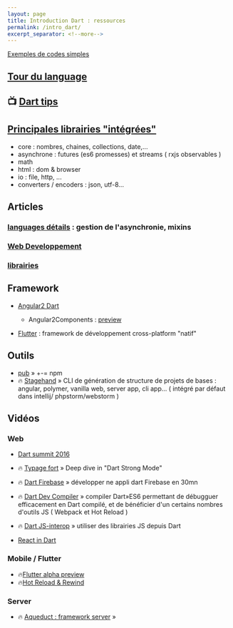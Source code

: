 ```yaml
---
layout: page
title: Introduction Dart : ressources
permalink: /intro_dart/
excerpt_separator: <!--more-->
---
```


[Exemples de codes simples](https://www.dartlang.org/samples)

## [Tour du language](https://www.dartlang.org/guides/language/language-tour)

## :tv: [Dart tips](https://www.dartlang.org/resources/dart-tips)

## [Principales librairies "intégrées"](https://www.dartlang.org/guides/libraries/library-tour)

- core : nombres, chaines, collections, date,...
- asynchrone : futures (es6 promesses)  et  streams ( rxjs observables )
- math
- html : dom & browser
- io : file, http, ...
- converters / encoders : json, utf-8...

## Articles

### [languages détails](https://www.dartlang.org/articles/language) : gestion de l'asynchronie, mixins

### [Web Developpement](https://webdev.dartlang.org/articles)

### [librairies](https://www.dartlang.org/articles/libraries)

## Framework

- [Angular2 Dart](https://angular.io/dart)
  - Angular2Components : [preview](https://github.com/dart-lang/angular2_components)
  
- [Flutter](https://flutter.io) : framework de développement cross-platform "natif"

## Outils

- [pub](https://www.dartlang.org/tools/pub) » +-= npm
- :fire: [Stagehand]() » CLI de génération de structure de projets de bases : angular, polymer, vanilla web, server app, cli app... ( intégré par défaut dans intellij/ phpstorm/webstorm )

## Vidéos

### Web

- [Dart summit 2016](https://www.youtube.com/playlist?list=PLOU2XLYxmsILKY-A1kq4eHMcku3GMAyp2)

- :fire: [Typage fort](https://www.dartlang.org/guides/libraries/library-tour) » Deep dive in "Dart Strong Mode"
- :fire: [Dart Firebase](https://www.youtube.com/watch?v=naNr0F6mHjw&index=10&list=PLOU2XLYxmsILKY-A1kq4eHMcku3GMAyp2) » développer ne appli dart Firebase en 30mn
- :fire: [Dart Dev Compiler](https://www.youtube.com/watch?v=oH6czEQwHdE&index=4&list=PLOU2XLYxmsILKY-A1kq4eHMcku3GMAyp2) » compiler Dart»ES6 permettant de débugguer efficacement en Dart compilé, et de bénéficier d'un certains nombres d'outils JS ( Webpack et Hot Reload )
- :fire: [Dart JS-interop](https://www.youtube.com/watch?v=aIonwL-8hdE&index=5&list=PLOU2XLYxmsILKY-A1kq4eHMcku3GMAyp2) » utiliser des librairies JS depuis Dart
- [React in Dart](https://www.youtube.com/watch?v=ekBD-_jRjds&index=17&list=PLOU2XLYxmsILKY-A1kq4eHMcku3GMAyp2)

### Mobile / Flutter

- :fire:[Flutter alpha preview](https://www.youtube.com/watch?v=Mx-AllVZ1VY&index=11&list=PLOU2XLYxmsILKY-A1kq4eHMcku3GMAyp2&t=22s)
- :fire:[Hot Reload & Rewind](https://www.youtube.com/watch?v=iPlPk43RbpA&index=12&list=PLOU2XLYxmsILKY-A1kq4eHMcku3GMAyp2)

### Server

- :fire: [Aqueduct : framework server](https://www.youtube.com/watch?v=twr3cDFCeo4&index=16&list=PLOU2XLYxmsILKY-A1kq4eHMcku3GMAyp2) » 
